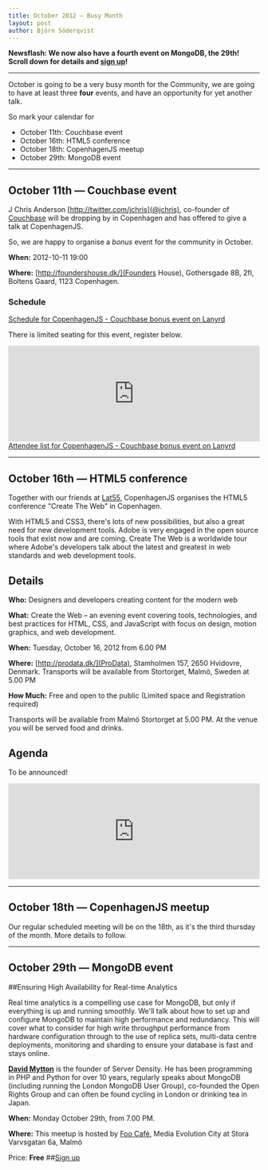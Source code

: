 ```yaml
---
title: October 2012 — Busy Month
layout: post
author: Björn Söderqvist
---
```


**Newsflash: We now also have a fourth event on MongoDB, the 29th! Scroll down for details and [sign up](http://simpleeventsignup.com/event/14498/signup/attendees?signup_token=1f4fd13ac194b6c)!**

---

October is going to be a very busy month for the Community, we are going to have at least three **four** events, and have an opportunity for yet another talk.

So mark your calendar for 

* October 11th: Couchbase event 
* October 16th: HTML5 conference
* October 18th: CopenhagenJS meetup
* October 29th: MongoDB event

---

October 11th — Couchbase event
----------------------------------------------

J Chris Anderson [http://twitter.com/jchris](@jchris), co-founder of [Couchbase](http://www.couchbase.com) will be dropping by in Copenhagen and has offered to give a talk at CopenhagenJS.

So, we are happy to organise a *bonus* event for the community in October.

**When:** 2012-10-11 19:00

**Where:** [http://foundershouse.dk/](Founders House), Gothersgade 8B, 2fl, Boltens Gaard, 1123 Copenhagen.


### Schedule

<!-- Add this where you want the output to appear -->
<div class="lanyrd-target-schedule">
    <a href="http://lanyrd.com/2012/copenhagenjs-couchbase-bonus-event/schedule/"
        class="lanyrd-schedule">
        Schedule for CopenhagenJS - Couchbase bonus event on Lanyrd
    </a>
</div>

There is limited seating for this event, register below. 

<iframe src="http://www.eventbrite.com/tickets-external?eid=4459081232&ref=etckt" frameborder="0" height="192" width="100%" vspace="0" hspace="0" marginheight="5" marginwidth="5" scrolling="auto" allowtransparency="true"></iframe>

<!-- Add this where you want the output to appear -->
<div class="lanyrd-target-participants">
    <a href="http://lanyrd.com/2012/copenhagenjs-couchbase-bonus-event/attendees/"
        class="lanyrd-participants">
        Attendee list for CopenhagenJS - Couchbase bonus event on Lanyrd
    </a>
</div>

---

October 16th — HTML5 conference 
----------------------------------------------

Together with our friends at [Lat55](http://www.lat55.se/), CopenhagenJS organises the HTML5 conference "Create The Web" in Copenhagen.

With HTML5 and CSS3, there's lots of new possibilities, but also a great need for new development tools. Adobe is very engaged in the open source tools that exist now and are coming. 
Create The Web is a worldwide tour where Adobe's developers talk about the latest and greatest in web standards and web development tools. 

## Details

**Who:** Designers and developers creating content for the modern web

**What:** Create the Web – an evening event covering tools, technologies, and best practices for HTML, CSS, and JavaScript with focus on design, motion graphics, and web development.

**When:** Tuesday, October 16, 2012 from 6.00 PM

**Where:** [http://prodata.dk/](ProData), Stamholmen 157, 2650 Hvidovre, Denmark. Transports will be available from Stortorget, Malmö, Sweden at 5.00 PM

**How Much:** Free and open to the public (Limited space and Registration required)

Transports will be available from Malmö Stortorget at 5.00 PM. At the venue you will be served food and drinks.

## Agenda

To be announced!

<iframe src="http://www.eventbrite.com/tickets-external?eid=4432194814&amp;ref=etckt" frameborder="0" marginwidth="5" marginheight="5" scrolling="auto" width="100%" height="192"></iframe>


---
October 18th — CopenhagenJS meetup
----------------------------------------------

Our regular scheduled meeting will be on the 18th, as it's the third thursday of the month.
More details to follow.

<!-- Add this to the end of body -->
<script src="http://cdn.lanyrd.net/badges/embed-v1.min.js"></script>



---
October 29th — MongoDB event
----------------------------------------------

##Ensuring High Availability for Real-time Analytics

Real time analytics is a compelling use case for MongoDB, but only if everything is up and running smoothly. We'll talk about how to set up and configure MongoDB to maintain high performance and redundancy. This will cover what to consider for high write throughput performance from hardware configuration through to the use of replica sets, multi-data centre deployments, monitoring and sharding to ensure your database is fast and stays online.

[**David Mytton**](http://twitter.com/davidmytton) is the founder of Server Density. He has been programming in PHP and Python for over 10 years, regularly speaks about MongoDB (including running the London MongoDB User Group), co-founded the Open Rights Group and can often be found cycling in London or drinking tea in Japan.

**When:** Monday October 29th, from 7.00 PM.

**Where:** This meetup is hosted by [Foo Café](http://www.foocafe.org/), Media Evolution City at Stora Varvsgatan 6a, Malmö

Price: **Free** 
##[Sign up](http://simpleeventsignup.com/event/14498/signup/attendees?signup_token=1f4fd13ac194b6c)